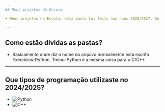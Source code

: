 ```yaml
---
## Meus projetos da Escola

- Meus projetos da Escola, esta pasta foi feita nos anos 2025/2027. Se precisar de alguma coisa ou tiver alguma pergunta sobre está página vai a [dedeee.dev@gmail.com]

---
```

## Como estão dividas as pastas?

- Basicamente onde diz o nome do arquivo normalmente está escrito Exercícios-Python, Treino-Python e a mesma coisa para o C/C++

---

## Que tipos de programação utilizaste no 2024/2025?

- ![Python](https://img.shields.io/badge/Python-3776AB?style=for-the-badge&logo=python&logoColor=white)
- ![C++](https://img.shields.io/badge/C%2B%2B-00599C?style=for-the-badge&logo=cplusplus&logoColor=white)

